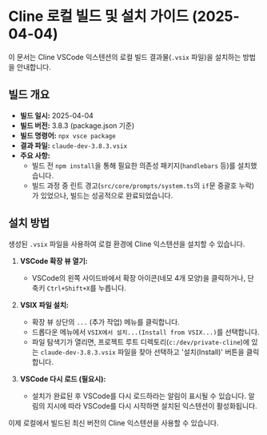 # Cline 로컬 빌드 및 설치 가이드 (2025-04-04)

이 문서는 Cline VSCode 익스텐션의 로컬 빌드 결과물(`.vsix` 파일)을 설치하는 방법을 안내합니다.

## 빌드 개요

*   **빌드 일시:** 2025-04-04
*   **빌드 버전:** 3.8.3 (package.json 기준)
*   **빌드 명령어:** `npx vsce package`
*   **결과 파일:** `claude-dev-3.8.3.vsix`
*   **주요 사항:**
    *   빌드 전 `npm install`을 통해 필요한 의존성 패키지(`handlebars` 등)를 설치했습니다.
    *   빌드 과정 중 린트 경고(`src/core/prompts/system.ts`의 `if`문 중괄호 누락)가 있었으나, 빌드는 성공적으로 완료되었습니다.

## 설치 방법

생성된 `.vsix` 파일을 사용하여 로컬 환경에 Cline 익스텐션을 설치할 수 있습니다.

1.  **VSCode 확장 뷰 열기:**
    *   VSCode의 왼쪽 사이드바에서 확장 아이콘(네모 4개 모양)을 클릭하거나, 단축키 `Ctrl+Shift+X`를 누릅니다.

2.  **VSIX 파일 설치:**
    *   확장 뷰 상단의 `...` (추가 작업) 메뉴를 클릭합니다.
    *   드롭다운 메뉴에서 `VSIX에서 설치...(Install from VSIX...)`를 선택합니다.
    *   파일 탐색기가 열리면, 프로젝트 루트 디렉토리(`c:/dev/private-cline`)에 있는 `claude-dev-3.8.3.vsix` 파일을 찾아 선택하고 '설치(Install)' 버튼을 클릭합니다.

3.  **VSCode 다시 로드 (필요시):**
    *   설치가 완료된 후 VSCode를 다시 로드하라는 알림이 표시될 수 있습니다. 알림의 지시에 따라 VSCode를 다시 시작하면 설치된 익스텐션이 활성화됩니다.

이제 로컬에서 빌드된 최신 버전의 Cline 익스텐션을 사용할 수 있습니다.
